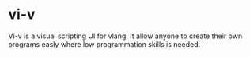 # vi-v
Vi-v is a visual scripting UI for vlang. It allow anyone to create their own programs easly where low programmation skills is needed.
